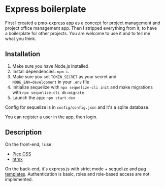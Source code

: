 # Express boilerplate

First I created a [pmo-express](https://github.com/ikostas/pmo-express) app as a concept for project management and project office management app. Then I stripped everything from it, to have a boilerplate for other projects. You are welcome to use it and to tell me what you think.

## Installation

1. Make sure you have Node.js installed.
2. Install dependencies: `npm i`.
3. Make sure you set `TOKEN_SECRET` as your secret and `NODE_ENV=development` in your `.env` file
4. Initialize sequelize with `npx sequelize-cli init` and make migrations with `npx sequelize-cli db:migrate`
3. Launch the app: `npm start dev`

Config for sequelize is in `config/config.json` and it's a sqlite database.

You can register a user in the app, then login.

## Description

On the front-end, I use:

- [Pico.CSS](https://picocss.com/)
- [htmx](https://htmx.org/)

On the back-end, it's express.js with strict mode + sequelize and [pug templates](https://pugjs.org/). Authentication is basic, roles and role-based access are not implemented.
